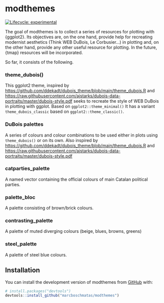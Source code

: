 
# modthemes

<!-- badges: start -->
[![Lifecycle: experimental](https://img.shields.io/badge/lifecycle-experimental-orange.svg)](https://lifecycle.r-lib.org/articles/stages.html#experimental)
<!-- badges: end -->

The goal of modthemes is to collect a series of resources for plotting with {ggplot2}. Its objectives are, on the one hand, provide help for recreating modernist aesthetics (Think WEB DuBois, Le Corbusier...) in plotting and, on the other hand, provide any other useful resource for plotting. In the future, {tmap} resources will be incorporated.

So far, it consists of the following.

### theme_dubois()
This ggplot2 theme, inspired by https://github.com/ddekadt/dubois_theme/blob/main/theme_dubois.R and https://raw.githubusercontent.com/ajstarks/dubois-data-portraits/master/dubois-style.pdf seeks to recreate the style of WEB DuBois in plotting with ggplot. Based on ```ggplot2::theme_minimal()```  It has a variant ```theme_dubois_classic``` based on ```ggplot2::theme_classic()```. 

### DuBois palettes
A series of colours and colour combinations to be used either in plots using ```theme_dubois()``` or on its own.
Also inspired by https://github.com/ddekadt/dubois_theme/blob/main/theme_dubois.R and https://raw.githubusercontent.com/ajstarks/dubois-data-portraits/master/dubois-style.pdf

### catparties_palette
A named vector containing the official colours of main Catalan political parties.

### palette_bloc
A palette consisting of brown/brick colours.

### contrasting_palette
A palette of muted diverging colours (beige, blues, browns, greens)

### steel_palette
A palette of steel blue colours.

## Installation

You can install the development version of modthemes from [GitHub](https://github.com/) with:

``` r
# install.packages("devtools")
devtools::install_github("marcboschmatas/modthemes")
```


